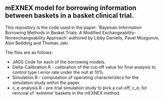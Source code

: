 ## mEXNEX model for borrowing information between baskets in a basket clinical trial. 

This repository is the code used in the paper: 'Bayesian Information Borrowing Methods in Basket Trials: A Modified Exchangeability-Nonexchangeability Approach' authored by Libby Daniells, Pavel Mozgunov, Alun Bedding and Thomas Jaki.

The files are as follows:
* JAGS Code for each of the borrowing models. 
* Delta-Calibration.R - calibration of the cut-off value for final analysis to control type I error rate under the null at 10%. 
* Simulation.R - computation of operating characteristics for the simulation study within the paper. 
* c_e-analysis.R - pre-trial simulation study to pick a cut-off, c_e, for removal of 'extreme' baskets in the mEXNEX method. 
